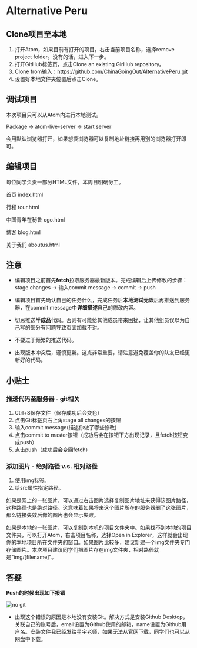 # Alternative Peru

## Clone项目至本地

1. 打开Atom，如果目前有打开的项目，右击当前项目名称，选择remove project folder。没有的话，进入下一步。
2. 打开GitHub标签页，点击Clone an existing GirHub repository。
3. Clone from输入：https://github.com/ChinaGoingOut/AlternativePeru.git
4. 设置好本地文件夹位置后点击Clone。

## 调试项目

本次项目只可以从Atom内进行本地测试。

Package -> atom-live-server -> start server

会用默认浏览器打开，如果想换浏览器可以复制地址链接再用别的浏览器打开即可。

## 编辑项目

每位同学负责一部分HTML文件，本周日明确分工。

首页 index.html

行程 tour.html

中国青年在秘鲁 cgo.html

博客 blog.html

关于我们 aboutus.html

## 注意

- 编辑项目之前首先**fetch**拉取服务器最新版本。完成编辑后上传修改的步骤：stage changes -> 输入commit message -> commit -> push

- 编辑项目首先确认自己的任务什么，完成任务后**本地测试无误**后再推送到服务器，在commit message中**详细描述**自己的修改内容。

- 切忌推送**半成品**代码。否则有可能给其他成员带来困扰，让其他组员误以为自己写的部分有问题导致页面加载不对。

- 不要过于频繁的推送代码。

- 出现版本冲突后，谨慎更新。这点非常重要，请注意避免覆盖你的队友已经更新好的代码。


## 小贴士

### 推送代码至服务器 - git相关

1. Ctrl+S保存文件（保存成功后会变色）
2. 点击Git标签页右上角stage all changes的按钮
3. 输入commit message(描述你做了哪些修改)
4. 点击commit to master按钮（成功后会在按钮下方出现记录，且fetch按钮变成push）
5. 点击push（成功后会变回fetch）

### 添加图片 - 绝对路径 v.s. 相对路径

1. 使用img标签。
2. 给src属性指定路径。

如果是网上的一张图片，可以通过右击图片选择复制图片地址来获得该图片路径，这种路径也是绝对路径。这意味着如果将来这个图片所在的服务器删了这张图片，那么链接失效后你的图片也会显示失败。

如果是本地的一张图片，可以复制到本机的项目文件夹中。如果找不到本地的项目文件夹，可以打开Atom，右击项目名称，选择Open in Explorer，这样就会出现你的本地项目所在文件夹的窗口。如果图片比较多，建议新建一个img文件夹专门存储图片。本次项目建议同学们把图片存在img文件夹，相对路径就是"img/[filename]"。

## 答疑

**Push的时候出现如下报错**

![no git](https://lh3.googleusercontent.com/KeSxM9pmwy3PzflG3E143PsIN6oMvcAuBfKnEFVrrs6X0vjH1OGjFEA780xyWsTvPDHdnwDPv9u7NKlb7sq6-sX3sLN-8tSFlrlZ8isEvNIXUqjHRTD4Xxo_f10QYQmXXOPNyPHveLPWjqfXf_3VuzplSCz4fJ1E-x-i2XasLDQ469u2yfzr4hsyZaVEivbaKsR5Ca0Dm7lAuE_4vl0xpajFsvOlx4Txf05rCUPSB_YTo6HEDcW4o1PJNo3_CutkLX2Br-TBrcjBe4nv6e2gYzfv8koMVMHO-VLIvUhv3v8XIOdaWH45Qd-PAE2CV_vQN12vk5ZwAGUWQ3IJALvkfkmNsso__lWYO3GfRKCggpC_wHKQgx3rXTwyaFefMaAp-GtB6YkLdRkPIv3nvFXXk1XsZ9QhHAL_JzTXZTi4JnQbiy94ZLJMPaPMIG3jmVeBn58zjaoa2Mj6Vw5e2U-YYpUd6_t1n3T5zSbpXgLSDuWg3dAAbfmvLRdXSEhVSJpHQ6mdHkzcX3_vuiJLQeXGALS_F21UwsEAmA_wmvgUbTUUHPOstEakdRZfR1JesJ3Pnh6JsvOj4ZPdvqQrd4M6gP1WGjNcoMRm-YqOMjB1U3VdE3Gqb_b0R8Arv2ydV8aff4NpaQR3Y7U8r8dtrIxJ-4R84IsQTDikqzm87vYhUGvoZGfuYtCfjTmsnfEmWqSDDWa39QIwdh-yhPnIHjhzOfzHQZe0CBMwl-BEV2HNYtxShTkwj_bnKE4=w632-h247-no)
- 出现这个错误的原因是本地没有安装Git。解决方式是安装Github Desktop，关联自己的账号后，email设置为Github使用的邮箱，name设置为Github用户名。安装文件我已经发给星宇老师，如果无法从[官网](https://desktop.github.com/)下载，同学们也可以从网盘中下载。
